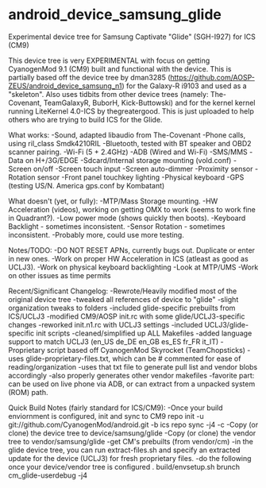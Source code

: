 android_device_samsung_glide
============================

Experimental device tree for Samsung Captivate "Glide" (SGH-I927) for ICS (CM9)

This device tree is very EXPERIMENTAL with focus on getting CyanogenMod 9.1 (CM9) built
and functional with the device.  This is partially based off the device tree by dman3285
(https://github.com/AOSP-ZEUS/android_device_samsung_n1) for the Galaxy-R i9103 and used
as a "skeleton".  Also uses tidbits from other device trees (namely: The-Covenant, 
TeamGalaxyR, BuborH, Kick-Buttowski) and for the kernel kernel running LiteKernel 4.0-ICS
by thegreatergood.  This is just uploaded to help others who are trying to build ICS for
the Glide.

What works:
-Sound, adapted libaudio from The-Covenant
-Phone calls, using ril_class Smdk4210RIL
-Bluetooth, tested with BT speaker and OBD2 scanner pairing.
-Wi-Fi (5 + 2.4GHz)
-ADB (Wired and Wi-Fi)
-SMS/MMS
-Data on H+/3G/EDGE
-Sdcard/Internal storage mounting (vold.conf)
-Screen on/off
-Screen touch input
-Screen auto-dimmer
-Proximity sensor
-Rotation sensor
-Front panel touchkey lighting
-Physical keyboard
-GPS (testing US/N. America gps.conf by Kombatant)

What doesn't (yet, or fully):
-MTP/Mass Storage mounting.
-HW Acceleration (videos), working on getting OMX to work (seems to work fine in Quadrant?).
-Low power mode (shows quickly then boots).
-Keyboard Backlight - sometimes inconsistent.
-Sensor Rotation - sometimes inconsistent.
-Probably more, could use more testing.

Notes/TODO:
-DO NOT RESET APNs, currently bugs out.  Duplicate or enter in new ones.
-Work on proper HW Acceleration in ICS (atleast as good as UCLJ3).
-Work on physical keyboard backlighting
-Look at MTP/UMS
-Work on other issues as time permits

Recent/Significant Changelog:
-Rewrote/Heavily modified most of the original device tree
	-tweaked all references of device to "glide"
	-slight organization tweaks to folders
	-included glide-specific prebuilts from ICS/UCLJ3
	-modified CM9/AOSP init.rc with some glide/UCLJ3-specific changes
	-reworked init.n1.rc with UCLJ3 settings
	-included UCLJ3/glide-specific init scripts
	-cleaned/simplified up ALL Makefiles
	-added language support to match UCLJ3 (en_US de_DE en_GB es_ES fr_FR it_IT)
-Proprietary script based off CyanogenMod Skyrocket (TeamChopsticks)
	-uses glide-proprietary-files.txt, which can be # commented for ease of reading/organization
	-uses that txt file to generate pull list and vendor blobs accordingly
	-also properly generates other vendor makefiles
	-favorite part: can be used on live phone via ADB, or can extract from a unpacked system (ROM) path.
	
Quick Build Notes (fairly standard for ICS/CM9):
-Once your build enviornment is configured, init and sync to CM9
	repo init -u git://github.com/CyanogenMod/android.git -b ics
	repo sync -j4 -c
-Copy (or clone) the device tree to device/samsung/glide
-Copy (or clone) the vendor tree to vendor/samsung/glide
-get CM's prebuilts (from vendor/cm)
-in the glide device tree, you can run extract-files.sh and specify an extracted update for the device (UCLJ3) for fresh proprietary files.
-do the following once your device/vendor tree is configured
	. build/envsetup.sh
	brunch cm_glide-userdebug -j4
